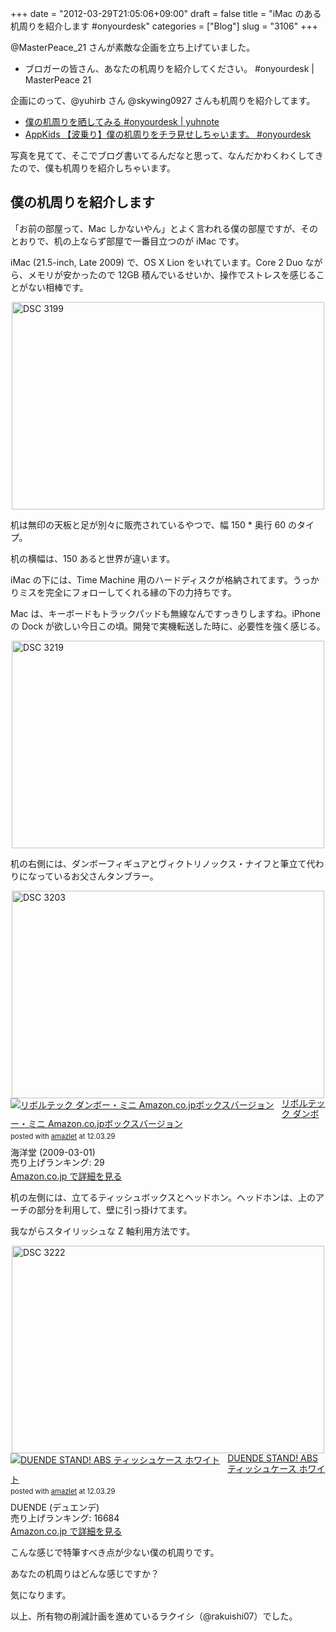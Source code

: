 +++
date = "2012-03-29T21:05:06+09:00"
draft = false
title = "iMac のある机周りを紹介します #onyourdesk"
categories = ["Blog"]
slug = "3106"
+++

@MasterPeace_21 さんが素敵な企画を立ち上げていました。

<ul><li>ブロガーの皆さん、あなたの机周りを紹介してください。 #onyourdesk | MasterPeace 21</li></ul>

企画にのって、@yuhirb さん  @skywing0927 さんも机周りを紹介してます。

<ul><li><a href="http://yuhnote.com/2012/03/27/onyourdesk/" target="_blank">僕の机周りを晒してみる #onyourdesk | yuhnote</a></li>
<li><a href="http://www.appkids.net/Entry/61/" target="_blank">AppKids 【波乗り】僕の机周りをチラ見せしちゃいます。 #onyourdesk</a></li></ul>

写真を見てて、そこでブログ書いてるんだなと思って、なんだかわくわくしてきたので、僕も机周りを紹介しちゃいます。

<h2>僕の机周りを紹介します</h2>

「お前の部屋って、Mac しかないやん」とよく言われる僕の部屋ですが、そのとおりで、机の上ならず部屋で一番目立つのが iMac です。

iMac (21.5-inch, Late 2009) で、OS X Lion をいれています。Core 2 Duo ながら、メモリが安かったので 12GB 積んでいるせいか、操作でストレスを感じることがない相棒です。

<img style="display:block; margin-left:auto; margin-right:auto;" src="/images/2012/03/DSC_3199.jpg" alt="DSC 3199" title="DSC_3199.JPG" border="0" width="500" height="332" />

机は無印の天板と足が別々に販売されているやつで、幅 150 * 奥行 60 のタイプ。

机の横幅は、150 あると世界が違います。

iMac の下には、Time Machine 用のハードディスクが格納されてます。うっかりミスを完全にフォローしてくれる縁の下の力持ちです。

Mac は、キーボードもトラックパッドも無線なんですっきりしますね。iPhone の Dock が欲しい今日この頃。開発で実機転送した時に、必要性を強く感じる。

<img style="display:block; margin-left:auto; margin-right:auto;" src="/images/2012/03/DSC_3219.jpg" alt="DSC 3219" title="DSC_3219.JPG" border="0" width="500" height="332" />

机の右側には、ダンボーフィギュアとヴィクトリノックス・ナイフと筆立て代わりになっているお父さんタンブラー。

<img style="display:block; margin-left:auto; margin-right:auto;" src="/images/2012/03/DSC_3203.jpg" alt="DSC 3203" title="DSC_3203.JPG" border="0" width="500" height="332" />

<div class="amazlet-box" style="margin-bottom:0px;"><div class="amazlet-image" style="float:left;margin:0px 12px 1px 0px;"><a href="http://www.amazon.co.jp/exec/obidos/ASIN/B001R23RS2/rakuishi-22/ref=nosim/" name="amazletlink" target="_blank"><img src="http://ecx.images-amazon.com/images/I/4150qW12FTL._SL160_.jpg" alt="リボルテック ダンボー・ミニ Amazon.co.jpボックスバージョン" style="border: none;" /></a></div><div class="amazlet-info" style="line-height:120%; margin-bottom: 10px"><div class="amazlet-name" style="margin-bottom:10px;line-height:120%"><a href="http://www.amazon.co.jp/exec/obidos/ASIN/B001R23RS2/rakuishi-22/ref=nosim/" name="amazletlink" target="_blank">リボルテック ダンボー・ミニ Amazon.co.jpボックスバージョン</a><div class="amazlet-powered-date" style="font-size:80%;margin-top:5px;line-height:120%">posted with <a href="http://www.amazlet.com/browse/ASIN/B001R23RS2/rakuishi-22/ref=nosim/" title="リボルテック ダンボー・ミニ Amazon.co.jpボックスバージョン" target="_blank">amazlet</a> at 12.03.29</div></div><div class="amazlet-detail">海洋堂 (2009-03-01)<br />売り上げランキング: 29<br /></div><div class="amazlet-sub-info" style="float: left;"><div class="amazlet-link" style="margin-top: 5px"><a href="http://www.amazon.co.jp/exec/obidos/ASIN/B001R23RS2/rakuishi-22/ref=nosim/" name="amazletlink" target="_blank">Amazon.co.jp で詳細を見る</a></div></div></div><div class="amazlet-footer" style="clear: left"></div></div>

机の左側には、立てるティッシュボックスとヘッドホン。ヘッドホンは、上のアーチの部分を利用して、壁に引っ掛けてます。

我ながらスタイリッシュな Z 軸利用方法です。

<img style="display:block; margin-left:auto; margin-right:auto;" src="/images/2012/03/DSC_3222.jpg" alt="DSC 3222" title="DSC_3222.JPG" border="0" width="500" height="332" />

<div class="amazlet-box" style="margin-bottom:0px;"><div class="amazlet-image" style="float:left;margin:0px 12px 1px 0px;"><a href="http://www.amazon.co.jp/exec/obidos/ASIN/B000WOSX76/rakuishi-22/ref=nosim/" name="amazletlink" target="_blank"><img src="http://ecx.images-amazon.com/images/I/31DNlbLlnNL._SL160_.jpg" alt="DUENDE STAND! ABS ティッシュケース ホワイト" style="border: none;" /></a></div><div class="amazlet-info" style="line-height:120%; margin-bottom: 10px"><div class="amazlet-name" style="margin-bottom:10px;line-height:120%"><a href="http://www.amazon.co.jp/exec/obidos/ASIN/B000WOSX76/rakuishi-22/ref=nosim/" name="amazletlink" target="_blank">DUENDE STAND! ABS ティッシュケース ホワイト</a><div class="amazlet-powered-date" style="font-size:80%;margin-top:5px;line-height:120%">posted with <a href="http://www.amazlet.com/browse/ASIN/B000WOSX76/rakuishi-22/ref=nosim/" title="DUENDE STAND! ABS ティッシュケース ホワイト" target="_blank">amazlet</a> at 12.03.29</div></div><div class="amazlet-detail">DUENDE (デュエンデ) <br />売り上げランキング: 16684<br /></div><div class="amazlet-sub-info" style="float: left;"><div class="amazlet-link" style="margin-top: 5px"><a href="http://www.amazon.co.jp/exec/obidos/ASIN/B000WOSX76/rakuishi-22/ref=nosim/" name="amazletlink" target="_blank">Amazon.co.jp で詳細を見る</a></div></div></div><div class="amazlet-footer" style="clear: left"></div></div>

こんな感じで特筆すべき点が少ない僕の机周りです。

あなたの机周りはどんな感じですか？

気になります。

以上、所有物の削減計画を進めているラクイシ（@rakuishi07）でした。
